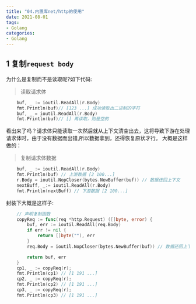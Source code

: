 ```yaml
---
title: "04.内置库net/http的使用"
date: 2021-08-01
tags:
- Golang
categories:
- Golang
---
```

## 1 复制`request body`
为什么是复制而不是读取呢?如下代码:
> 读取请求体
``` go 
    buf, _ := ioutil.ReadAll(r.Body)
    fmt.Println(buf)// [123 ...] 成功读取出二进制的字符
    buf, _ = ioutil.ReadAll(r.Body)
    fmt.Println(buf)// [] 再读取，则是空的
```
看出来了吗？请求体只能读取一次然后就从上下文清空出去，这将导致下游在处理请求体时，由于没有数据而出错,所以数据拿到，还得恢复原状才行。
大概是这样做的：
<!-- more -->
> 复制请求体数据
``` go 
    buf, _ := ioutil.ReadAll(r.Body)
    fmt.Println(buf) // 上游数据 [2 100...]
    r.Body = ioutil.NopCloser(bytes.NewBuffer(buf)) // 数据还回上下文
    nextBuff, _:= ioutil.ReadAll(r.Body)
    fmt.Println(nextBuff) // 下游数据 [2 100...]
```
封装下大概是这样子:
``` go
    // 声明复制函数
    copyReq := func(req *http.Request) ([]byte, error) {
        buf, err := ioutil.ReadAll(req.Body)
        if err != nil {
            return []byte(""), err
        }
        req.Body = ioutil.NopCloser(bytes.NewBuffer(buf)) // 数据还回上下文

        return buf, err
    }
    cp1, _ := copyReq(r); 
    fmt.Println(cp1) // [1 191 ...]
    cp2, _ := copyReq(r);
    fmt.Println(cp2) // [1 191 ...]
    cp3, _ := copyReq(r);
    fmt.Println(cp3) // [1 191 ...]
```

